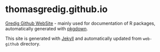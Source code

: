 # thomasgredig.github.io

[Gredig Github WebSite](https://thomasgredig.github.io/) - mainly used for documentation of R packages, automatically generated with [pkgdown](https://pkgdown.r-lib.org/).

This site is generated with [Jekyll](https://jekyllrb.com/) and automatically updated from `web-github` directory.

